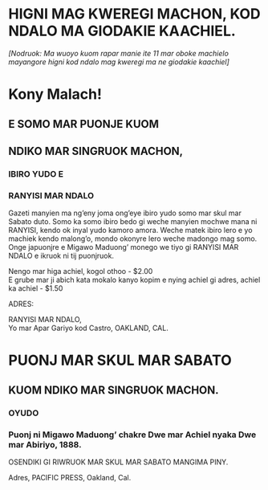 # HIGNI MAG KWEREGI MACHON, KOD NDALO MA GIODAKIE KAACHIEL.

*[Nodruok: Ma wuoyo kuom rapar manie ite 11 mar oboke machielo mayangore higni kod ndalo mag kweregi ma ne giodakie kaachiel]*

# Kony Malach!
## E SOMO MAR PUONJE KUOM
## NDIKO MAR SINGRUOK MACHON,
### IBIRO YUDO E
### RANYISI MAR NDALO

Gazeti manyien ma ngʼeny joma ongʼeye ibiro yudo somo mar skul mar Sabato duto. Somo ka somo ibiro bedo gi weche manyien mochwe mana ni RANYISI, kendo ok inyal yudo kamoro amora. Weche matek ibiro lero e yo machiek kendo malongʼo, mondo okonyre lero weche madongo mag somo. Onge japuonjre e Migawo Maduongʼ monego we tiyo gi RANYISI MAR NDALO e ikruok ni tij puonjruok.

Nengo mar higa achiel, kogol othoo - $2.00  
E grube mar ji abich kata mokalo kanyo kopim e nying achiel gi adres, achiel ka achiel - $1.50

ADRES:

RANYISI MAR NDALO,  
Yo mar Apar Gariyo kod Castro, OAKLAND, CAL.

# PUONJ MAR SKUL MAR SABATO
## KUOM NDIKO MAR SINGRUOK MACHON.
### OYUDO
### Puonj ni Migawo Maduongʼ chakre Dwe mar Achiel nyaka Dwe mar Abiriyo, 1888.
OSENDIKI GI RIWRUOK MAR SKUL MAR SABATO MANGIMA PINY.

Adres, PACIFIC PRESS, Oakland, Cal.